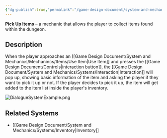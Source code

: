 ```yaml
---
{"dg-publish":true,"permalink":"/game-design-document/system-and-mechanics/mechanincs/items/pick-up-items/"}
---
```


**Pick Up Items** – a mechanic that allows the player to collect items found within the dungeon.
## Description
When the player approaches an [[Game Design Document/System and Mechanics/Mechanincs/Items/Use Item\|Use Item]] and presses the [[Game Design Document/Controls\|interaction button]], the [[Game Design Document/System and Mechanics/Systems/Interaction\|Interaction]] will pop up, showing basic information of the item and asking the player if they want to pick it up or not.
If the player decides to pick it up, the item will get added to the item list inside the player's inventory.

![DialogueSystemExample.png](/img/user/Game%20Design%20Document/Images/Examples/DialogueSystemExample.png)

## Related Systems
- [[Game Design Document/System and Mechanics/Systems/Inventory\|Inventory]]
